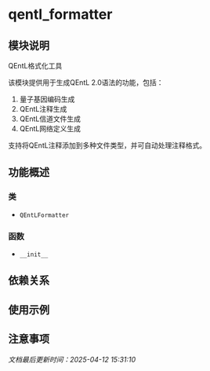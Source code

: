 # qentl_formatter

## 模块说明
QEntL格式化工具

该模块提供用于生成QEntL 2.0语法的功能，包括：
1. 量子基因编码生成
2. QEntL注释生成
3. QEntL信道文件生成
4. QEntL网络定义生成

支持将QEntL注释添加到多种文件类型，并可自动处理注释格式。

## 功能概述

### 类

- `QEntLFormatter`

### 函数

- `__init__`

## 依赖关系

## 使用示例

## 注意事项

*文档最后更新时间：2025-04-12 15:31:10*